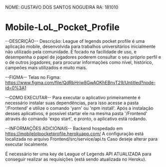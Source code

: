 NOME: GUSTAVO DOS SANTOS NOGUEIRA
RA: 181010

# Mobile-LoL_Pocket_Profile

--DESCRIÇÃO--
Descrição: League of legends pocket profile é uma aplicação mobile, desenvolvida para trabalhos universitários inicialmente não utilizado pela comunidade. É focado na facilidade de uso, e desempenha o papel de jogadores poderem consultar o seu próprio perfil e o de outros jogadores, para procurar informações como nível, histórico, campeões mais utilizados e muito mais.

--FIGMA--
Telas no Figma: https://www.figma.com/file/QdRbHriw8GwAOKhEBnvT29/Untitled?node-id=0%3A1

--COMO EXECUTAR--
Para executar o aplicativo primeiramente é necessário instalar suas dependências, para isso acesse a pasta '/Frontend' e utilize o comando 'yarn' ou 'npm install'. Após a instalação
desses aplicativos, é possível startar ele na mesma pasta '/Frontend' através do comando 'expo start', e pronto, o aplicativo está rodando.

--INFORMAÇÕES ADICIONAIS--
Backend hospedado em https://mobilelolpocketprofile.herokuapp.com/
A configuração está localizada no arquivo Frontend/src/service/api.ts
Caso deseje alterar para executar localmente.

É necessário ter uma key de League of Legends API ATUALIZADA para conseguir realizar as requisições (está sendo atualizada no Heroku).
